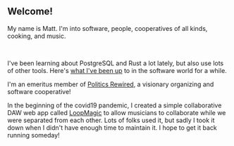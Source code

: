 ## Welcome! 

My name is Matt.  I'm into software, people, cooperatives of all kinds, cooking, and music.  

<br/>

I've been learning about PostgreSQL and Rust a lot lately, but also use lots of other tools.  Here's <a href="https://www.dropbox.com/s/qe7b7juec3525xw/Software%20Engineering%20%2723.pdf?dl=0">what I've been up</a> to in the software world for a while. 

I'm an emeritus member of <a href="https://www.politicsrewired.com/">Politics Rewired</a>, a visionary organizing and software cooperative! 

In the beginning of the covid19 pandemic, I created a simple collaborative DAW web app called <a href=https://github.com/mgoldfield/nodelooper>LoopMagic</a> to allow musicians to collaborate while we were separated from each other.  Lots of folks used it, but sadly I took it down when I didn't have enough time to maintain it.  I hope to get it back running someday!  
